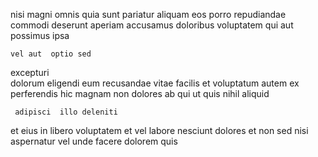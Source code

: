<!--
title: Enterprise-wide 6th generation synergy
author: Meaghan
date: 2015-03-01-0230
link: 2015-03-01-0230-enterprise-wide-6th-generation-synergy
tags: [2015,Photoshop,controller]
-->

nisi magni omnis quia sunt pariatur aliquam 
eos porro repudiandae commodi deserunt  aperiam accusamus doloribus 
voluptatem  qui    aut
possimus   ipsa
 	vel aut  optio sed  
excepturi  
 dolorum eligendi eum recusandae vitae facilis
et  voluptatum   autem ex perferendis  hic
magnam non dolores  ab qui
ut quis nihil aliquid
 	 adipisci  illo deleniti 
et   eius
in libero voluptatem  et vel labore   nesciunt
dolores et non sed nisi aspernatur
vel unde facere dolorem quis
